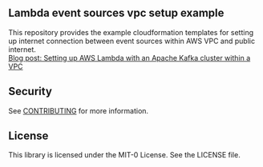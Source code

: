## Lambda event sources vpc setup example

This repository provides the example cloudformation templates for setting up internet connection between event sources within AWS VPC and public internet.  
[Blog post: Setting up AWS Lambda with an Apache Kafka cluster within a VPC](https://aws.amazon.com/blogs/compute/setting-up-aws-lambda-with-an-apache-kafka-cluster-within-a-vpc/)


## Security

See [CONTRIBUTING](CONTRIBUTING.md#security-issue-notifications) for more information.

## License

This library is licensed under the MIT-0 License. See the LICENSE file.


